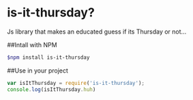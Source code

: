 # is-it-thursday?
Js library that makes an educated guess if its Thursday or not...


##Intall with NPM
```bash
$npm install is-it-thursday
```

##Use in your project

```javascript
var isItThursday = require('is-it-thursday');
console.log(isItThursday.huh)
```
